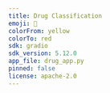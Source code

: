 ```yaml
---
title: Drug Classification
emoji: 💊
colorFrom: yellow
colorTo: red
sdk: gradio
sdk_version: 5.12.0
app_file: drug_app.py
pinned: false
license: apache-2.0
---
```

